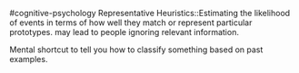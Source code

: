 #cognitive-psychology 
Representative Heuristics::Estimating the likelihood of events in terms of how well they match or represent particular prototypes. may lead to people ignoring relevant information.
<!--SR:!2024-04-16,7,250-->

Mental shortcut to tell you how to classify something based on past examples. 